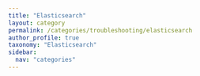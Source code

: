 ```yaml
---
title: "Elasticsearch"
layout: category
permalink: /categories/troubleshooting/elasticsearch
author_profile: true
taxonomy: "Elasticsearch"
sidebar:
  nav: "categories"
---
```

